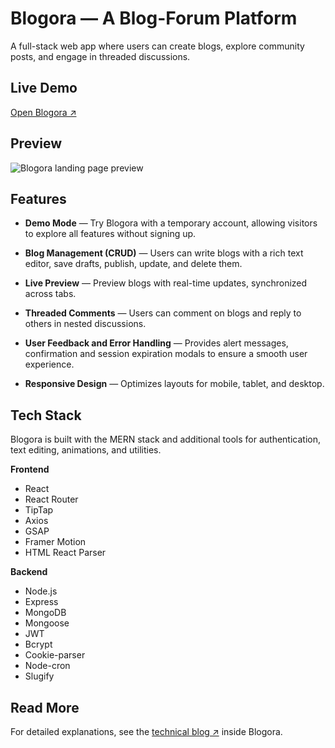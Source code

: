 # Blogora — A Blog-Forum Platform

A full-stack web app where users can create blogs, explore community posts, and engage in threaded discussions.

## Live Demo

[Open Blogora ↗](https://blogora-demo.vercel.app)

## Preview

![Blogora landing page preview](./frontend/src/assets/images/blogora-preview.gif)

## Features
- **Demo Mode** — Try Blogora with a temporary account, allowing visitors to explore all features without signing up.

- **Blog Management (CRUD)** — Users can write blogs with a rich text editor, save drafts, publish, update, and delete them.

- **Live Preview** — Preview blogs with real-time updates, synchronized across tabs.

- **Threaded Comments** — Users can comment on blogs and reply to others in nested discussions.

- **User Feedback and Error Handling** — Provides alert messages, confirmation and session expiration modals to ensure a smooth user experience.

- **Responsive Design** — Optimizes layouts for mobile, tablet, and desktop.

## Tech Stack

Blogora is built with the MERN stack and additional tools for authentication, text editing, animations, and utilities.

**Frontend**
- React
- React Router
- TipTap
- Axios
- GSAP
- Framer Motion
- HTML React Parser

**Backend**
- Node.js
- Express
- MongoDB
- Mongoose
- JWT
- Bcrypt
- Cookie-parser
- Node-cron
- Slugify

## Read More

For detailed explanations, see the [technical blog ↗](https://blogora-demo.vercel.app/blog/behind-the-features-how-blogora-was-built) inside Blogora.